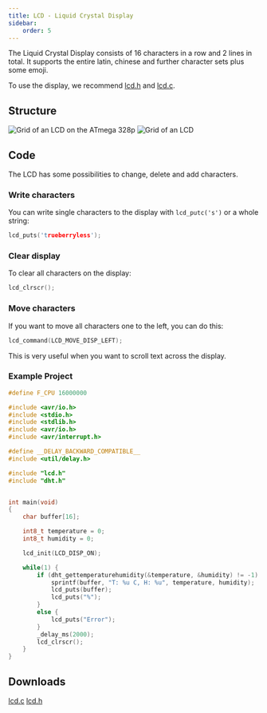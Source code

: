 ```yaml
---
title: LCD - Liquid Crystal Display
sidebar:
    order: 5
---
```


The Liquid Crystal Display consists of 16 characters in a row and 2 lines in total. It supports the entire latin, chinese and further character sets plus some emoji.

To use the display, we recommend [lcd.h](#appendix-a---lcdh) and [lcd.c](#appendix-b---lcdc).

## Structure

![Grid of an LCD on the ATmega 328p](../../../../assets/SYTI/lcd/lcd_composition.png)
![Grid of an LCD](../../../../assets/SYTI/lcd/lcd_grid.png)

## Code

The LCD has some possibilities to change, delete and add characters.

### Write characters

You can write single characters to the display with `lcd_putc('s')` or a whole string:

```c
lcd_puts('trueberryless');
```

### Clear display

To clear all characters on the display:

```c
lcd_clrscr();
```

### Move characters

If you want to move all characters one to the left, you can do this:

```c
lcd_command(LCD_MOVE_DISP_LEFT);
```

This is very useful when you want to scroll text across the display.

### Example Project

```c
#define F_CPU 16000000

#include <avr/io.h>
#include <stdio.h>
#include <stdlib.h>
#include <avr/io.h>
#include <avr/interrupt.h>

#define __DELAY_BACKWARD_COMPATIBLE__
#include <util/delay.h>

#include "lcd.h"
#include "dht.h"


int main(void)
{
    char buffer[16];

    int8_t temperature = 0;
    int8_t humidity = 0;

    lcd_init(LCD_DISP_ON);

    while(1) {
	    if (dht_gettemperaturehumidity(&temperature, &humidity) != -1) {
			sprintf(buffer, "T: %u C, H: %u", temperature, humidity);
			lcd_puts(buffer);
			lcd_puts("%");
		}
        else {
			lcd_puts("Error");
	    }
	    _delay_ms(2000);
		lcd_clrscr();
    }
}
```

## Downloads

<a href="/embedded_programming/lcd/lcd.c">lcd.c</a>
<a href="/embedded_programming/lcd/lcd.h">lcd.h</a>
